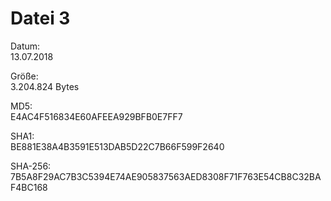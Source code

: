 # Datei 3
Datum:<br>
13.07.2018

Größe:<br>
3.204.824 Bytes

MD5:<br>
E4AC4F516834E60AFEEA929BFB0E7FF7

SHA1:<br>
BE881E38A4B3591E513DAB5D22C7B66F599F2640

SHA-256:<br>
7B5A8F29AC7B3C5394E74AE905837563AED8308F71F763E54CB8C32BAF4BC168
